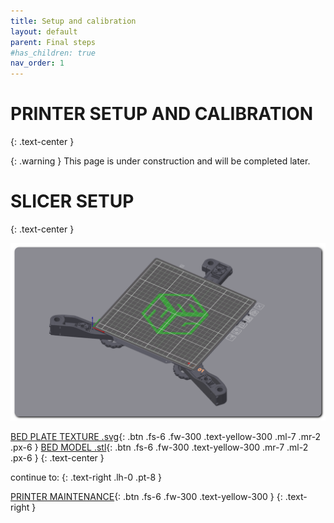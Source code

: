 ```yaml
---
title: Setup and calibration
layout: default
parent: Final steps
#has_children: true
nav_order: 1
---
```

# PRINTER SETUP AND CALIBRATION
{: .text-center }

{: .warning }
This page is under construction and will be completed later.

# SLICER SETUP
{: .text-center }

![](./assets/images/bed_plate.png)

[BED PLATE TEXTURE .svg]{: .btn .fs-6 .fw-300 .text-yellow-300 .ml-7 .mr-2 .px-6 }
[BED MODEL .stl]{: .btn .fs-6 .fw-300 .text-yellow-300 .mr-7 .ml-2 .px-6 }
{: .text-center }

continue to:
{: .text-right .lh-0 .pt-8 }

[PRINTER MAINTENANCE]{: .btn .fs-6 .fw-300 .text-yellow-300 }
{: .text-right }

[PRINTER MAINTENANCE]: https://rh3d.xyz/maintenance.html
[BED PLATE TEXTURE .svg]: ./assets/docs/E3NG__build_plate.svg
[BED MODEL .stl]: ./assets/docs/E3NG_bed.stl
